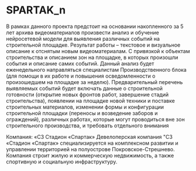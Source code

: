 # SPARTAK_n
В рамках данного проекта предстоит на основании накопленного за 5  лет архива видеоматериалов произвести
анализ и обучение нейросетевой модели для выявления различных событий на строительной площадке. 
Результат работы – текстовое и визуальное описание к отснятым новым видеоматериалам. 
С привязкой к объектам строительства и описанием зон на площадке, в которых произошли события и описание самих событий. 
Данный анализ будет еженедельного направляться специалистам Производственного блока (для помощи в их работе и повышения осведомленности о произошедшем на площадке за неделю).
Предварительный перечень выявляемых событий будет включать данные о строительной готовности (открытие новых фронтов работ,
завершение стадий строительства), появлении на площадке новой техники и поставке строительных материалов, изменении формы и конфигурации строительной площадки (переносы и возведение заборов и ограждений), различных работах, которые могут проводиться вне зон строительного производства, и требовать отдельного внимания


Компания: «СЗ Стадион «Спартак»
Девелоперская компания "СЗ «Стадион «Спартак» специализируется на комплексном развитии и управлении территорией на полуострове Покровское-Стрешнево. Компания строит жилую и коммерческую недвижимость, а также спортивную и социальную инфраструктуру.

